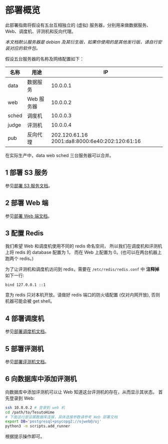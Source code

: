 # 部署概览

此部署指南将假设有五台互相独立的 (虚拟) 服务器，分别用来做数据服务、
Web、调度机、评测机和反向代理。

*本文档默认服务器是 debian 及其衍生版，如果你使用的是其他发行版，请自行安装对应的软件包。*

假设五台服务器的名称及网络配置如下：

| 名称 | 用途 | IP |
| ---- | ---- | -- |
| data | 数据服务 | 10.0.0.1 |
| web | Web 服务器 | 10.0.0.2 |
| sched | 调度机 | 10.0.0.3 |
| judge | 评测机 | 10.0.0.4 |
| pub | 反向代理 | 202.120.61.16 2001:da8:8000:6e40:202:120:61:16 |

在实际生产中，data web sched 三台服务器可以合并。

## 1 部署 S3 服务

参见[部署 S3 服务文档](S3.md)。

## 2 部署 Web 端

参见[部署 Web 端文档](web.md)。

## 3 配置 Redis

我们希望 Web 和调度机使用不同的 redis 命名空间，
所以我们在调度机和评测机上将 redis 的 database 配置为 1，
而在 Web 上配置为 0。(也可以在两台机器上跑两个 redis。)

为了让评测机和调度机访问到 redis，需要在 `/etc/redis/redis.conf`
中 **注释掉** 如下一行:

```
bind 127.0.0.1 ::1
```

意为 redis 只对本机开放。请做好 redis 端口的防火墙配置 (仅对内网开放),
否则机器可能会被 get shell。

## 4 部署调度机

参见[部署调度机文档](scheduler.md)。

## 5 部署评测机

参见[部署评测机文档](judger.md)。

## 6 向数据库中添加评测机

向数据库中添加评测机可以让 Web 知道这台评测机的存在，从而显示其状态。
首先登录到 Web:

```sh
ssh 10.0.0.2 # 登录到 web 机
cd /path/to/TesutoHime
# 下面这行是设置数据库连接，具体连接参数请参考 Web 部署文档
export DB='postgresql+psycopg2://ojweb@/oj'
python3 -m scripts.add_runner
```

根据提示操作即可。
